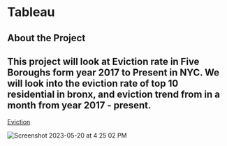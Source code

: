 # Tableau
## About the Project 

## This project will look at Eviction rate in Five Boroughs form year 2017 to Present in NYC. We will look into the eviction rate of top 10 residential in bronx, and eviction trend from in a month from year 2017 - present. 
[Eviction](https://public.tableau.com/app/profile/tashi.palden/viz/Book11_16829063127560/Dashboard3)

![Screenshot 2023-05-20 at 4 25 02 PM](https://github.com/Tashipalden/Tableau/assets/71281761/e7d0da51-eea9-4e51-884b-20150df4e42d)
